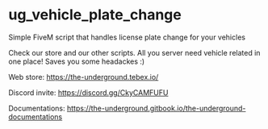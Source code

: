 # ug_vehicle_plate_change
Simple FiveM script that handles license plate change for your vehicles

Check our store and our other scripts. All you server need vehicle related in one place! Saves you some headackes :)

Web store: https://the-underground.tebex.io/

Discord invite: https://discord.gg/CkyCAMFUFU

Documentations: https://the-underground.gitbook.io/the-underground-documentations
